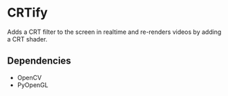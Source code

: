 # CRTify

Adds a CRT filter to the screen in realtime and re-renders videos by adding a CRT shader.

## Dependencies

- OpenCV
- PyOpenGL
